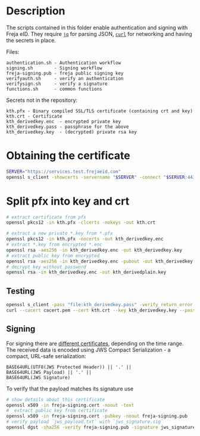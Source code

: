 
# Description

The scripts contained in this folder enable authentication and signing with
Freja eID. They require [`jq`](https://stedolan.github.io/jq/) for parsing
JSON, [`curl`](https://curl.se/) for networking and having the secrets in
place.

Files:
```
authentication.sh - Authentication workflow
signing.sh        - Signing workflow
freja-signing.pub - freja public signing key
verifyauth.sh     - verify an authentication
verifysign.sh     - verify a signature
functions.sh      - common functions
```

Secrets not in the repository:
```
kth.pfx - Binary compiled SSL/TLS certificate (containing crt and key)
kth.crt - Certificate
kth_derivedkey.enc  - encrypted private key
kth_derivedkey.pass - passphrase for the above
kth_derivedkey.key  - (decrypted) private rsa key
```

# Obtaining the certificate

```bash
SERVER="https://services.test.frejaeid.com"
openssl s_client -showcerts -servername "$SERVER" -connect "$SERVER:443" > "$CACERT"
```

# Split pfx into key and crt

```bash
# extract certificate from pfx
openssl pkcs12 -in kth.pfx -clcerts -nokeys -out kth.crt
```

```bash
# extract a new private *.key from *.pfx
openssl pkcs12 -in kth.pfx -nocerts -out kth_derivedkey.enc
# extract *.key from encrypted *.enc
openssl rsa -aes256 -in kth_derivedkey.enc -out kth_derivedkey.key
# extract public key from encrypted
openssl rsa -aes256 -in kth_derivedkey.enc -pubout -out kth_derivedkey.pub
# decrypt key without password
openssl rsa -in kth_derivedkey.enc -out kth_derivedplain.key
```



## Testing
```bash
openssl s_client -pass "file:kth_derivedkey.pass" -verify_return_error -CAfile cacert.pem -cert kth.crt -key kth_derivedkey.key -connect services.test.frejaeid.com:443
curl --cacert cacert.pem --cert kth.crt --key kth_derivedkey.key --pass "..." https://services.test.frejaeid.com
```


## Signing

For signing there are [different certificates](https://frejaeid.com/rest-api/Freja%20eID%20Relying%20Party%20Developers'%20Documentation.html), depending on the time range.
The received data is encoded using JWS Compact Serialization - a compact, URL-safe serialization:
```
BASE64URL(UTF8(JWS Protected Header)) || '.' ||
BASE64URL(JWS Payload) || '.' ||
BASE64URL(JWS Signature)
```

To verify that the payload matches its signature use

```bash
# show details about this certificate
openssl x509 -in freja-signing.cert -noout -text
#  extract public key from certificate
openssl x509 -in freja-signing.cert -pubkey -noout freja-signing.pub
# verify payload `jws_payload.txt` with `jws_signature.sig`
openssl dgst -sha256 -verify freja-signing.pub -signature jws_signature.sig jws_payload.txt
```

